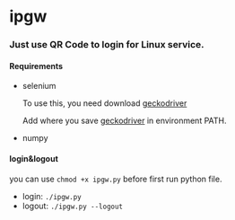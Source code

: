 # ipgw

### Just use QR Code to login for Linux service.

#### Requirements

- selenium
 
  To use this, you need download [geckodriver](https://github.com/mozilla/geckodriver/releases) 
  
  Add where you save [geckodriver](https://github.com/mozilla/geckodriver/releases) in environment PATH.

- numpy

#### login&logout

you can use `chmod +x ipgw.py` before first run python file.

- login: `./ipgw.py` 
- logout: `./ipgw.py --logout`



